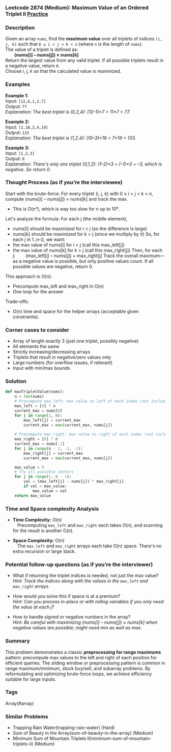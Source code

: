 ### Leetcode 2874 (Medium): Maximum Value of an Ordered Triplet II [Practice](https://leetcode.com/problems/maximum-value-of-an-ordered-triplet-ii)

### Description  
Given an array `nums`, find the **maximum value** over all triplets of indices `(i, j, k)` such that `0 ≤ i < j < k < n` (where `n` is the length of `nums`).  
The value of a triplet is defined as:  
  **(nums[i] – nums[j]) × nums[k]**  
Return the largest value from any valid triplet. If all possible triplets result in a negative value, return `0`.  
Choose i, j, k so that the calculated value is maximized.

### Examples  

**Example 1:**  
Input: `[12,6,1,2,7]`  
Output: `77`  
*Explanation: The best triplet is (0,2,4): (12–1)×7 = 11×7 = 77.*

**Example 2:**  
Input: `[1,10,3,4,19]`  
Output: `133`  
*Explanation: The best triplet is (1,2,4): (10–3)×19 = 7×19 = 133.*

**Example 3:**  
Input: `[1,2,3]`  
Output: `0`  
*Explanation: There's only one triplet (0,1,2): (1–2)×3 = (–1)×3 = –3, which is negative. So return 0.*

### Thought Process (as if you’re the interviewee)  
Start with the brute-force: For every triplet (i, j, k) with 0 ≤ i < j < k < n, compute (nums[i] – nums[j]) × nums[k] and track the max.  
- This is O(n³), which is way too slow for n up to 10⁵.

Let's analyze the formula: For each j (the middle element),  
- nums[i] should be maximized for i < j (so the difference is large)
- nums[k] should be maximized for k > j (since we multiply by it)
So, for each j in 1..n–2, we want:
- the max value of nums[i] for i < j (call this max_left[j])
- the max value of nums[k] for k > j (call this max_right[j])
Then, for each j:
  (max_left[j] – nums[j]) × max_right[j]
Track the overall maximum—as a negative value is possible, but only positive values count. If all possible values are negative, return 0.

This approach is O(n):  
- Precompute max_left and max_right in O(n)
- One loop for the answer

Trade-offs:  
- O(n) time and space for the helper arrays (acceptable given constraints).

### Corner cases to consider  
- Array of length exactly 3 (just one triplet, possibly negative)
- All elements the same
- Strictly increasing/decreasing arrays
- Triplets that result in negative/zero values only
- Large numbers (for overflow issues, if relevant)
- Input with min/max bounds

### Solution

```python
def maxTripletValue(nums):
    n = len(nums)
    # Precompute max_left: max value to left of each index (not including current)
    max_left = [0] * n
    current_max = nums[0]
    for j in range(1, n):
        max_left[j] = current_max
        current_max = max(current_max, nums[j])
    
    # Precompute max_right: max value to right of each index (not including current)
    max_right = [0] * n
    current_max = nums[-1]
    for j in range(n - 2, -1, -1):
        max_right[j] = current_max
        current_max = max(current_max, nums[j])

    max_value = 0
    # Try all possible centers
    for j in range(1, n - 1):
        val = (max_left[j] - nums[j]) * max_right[j]
        if val > max_value:
            max_value = val
    return max_value
```

### Time and Space complexity Analysis  

- **Time Complexity:** O(n)  
 Precomputing `max_left` and `max_right` each takes O(n), and scanning for the result is another O(n).

- **Space Complexity:** O(n)  
 The `max_left` and `max_right` arrays each take O(n) space. There's no extra recursion or large stack.

### Potential follow-up questions (as if you’re the interviewer)  

- What if returning the triplet indices is needed, not just the max value?  
  *Hint: Track the indices along with the values in the `max_left` and `max_right` arrays.*

- How would you solve this if space is at a premium?  
  *Hint: Can you process in-place or with rolling variables if you only need the value at each j?*

- How to handle signed or negative numbers in the array?  
  *Hint: Be careful with maximizing (nums[i] – nums[j]) × nums[k] when negative values are possible; might need min as well as max.*

### Summary
This problem demonstrates a classic **preprocessing for range maximums** pattern: precompute max values to the left and right of each position for efficient queries. The sliding window or preprocessing pattern is common in range maximum/minimum, stock buy/sell, and subarray problems. By reformulating and optimizing brute-force loops, we achieve efficiency suitable for large inputs.

### Tags
Array(#array)

### Similar Problems
- Trapping Rain Water(trapping-rain-water) (Hard)
- Sum of Beauty in the Array(sum-of-beauty-in-the-array) (Medium)
- Minimum Sum of Mountain Triplets II(minimum-sum-of-mountain-triplets-ii) (Medium)
